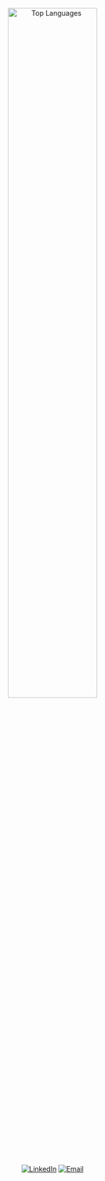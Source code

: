 <div style="text-align: center">

<img
    src="https://github-readme-stats.vercel.app/api/top-langs/?username=ebrancati&langs_count=6&layout=compact&hide_border=true&theme=tokyonight"
    width="60%"
    alt="Top Languages"
/>

  [![LinkedIn](https://img.shields.io/badge/LinkedIn-0077B5?style=for-the-badge&logo=linkedin&logoColor=white)](https://www.linkedin.com/in/enzo-brancati-a2880520b/)
  [![Email](https://img.shields.io/badge/Email-D14836?style=for-the-badge&logo=gmail&logoColor=white)](mailto:enzo.brancati04@gmail.com)

</div>
